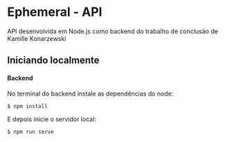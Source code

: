 # Ephemeral - API

API desenvolvida em Node.js como backend do trabalho de conclusão de Kamille Konarzewski

## Iniciando localmente
#### Backend
No terminal do backend instale as dependências do node:
```sh
$ npm install
```
E depois inicie o servidor local:
```sh
$ npm run serve
```
